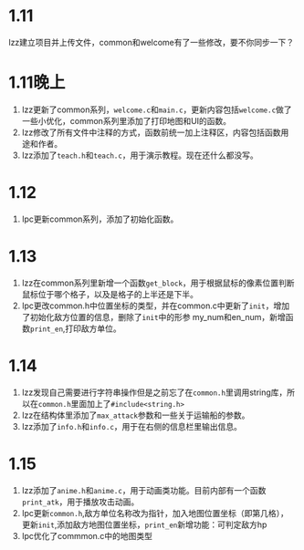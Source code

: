 # 1.11
lzz建立项目并上传文件，common和welcome有了一些修改，要不你同步一下？
# 1.11晚上
1. lzz更新了common系列，```welcome.c```和```main.c```，更新内容包括```welcome.c```做了一些小优化，common系列里添加了打印地图和UI的函数。
2. lzz修改了所有文件中注释的方式，函数前统一加上注释区，内容包括函数用途和作者。
3. lzz添加了```teach.h```和```teach.c```，用于演示教程。现在还什么都没写。
# 1.12
1. lpc更新common系列，添加了初始化函数。
# 1.13
1. lzz在common系列里新增一个函数```get_block```，用于根据鼠标的像素位置判断鼠标位于哪个格子，以及是格子的上半还是下半。
2. lpc更改common.h中位置坐标的类型，并在common.c中更新了```init```，增加了初始化敌方位置的信息，删除了```init```中的形参 my_num和en_num，新增函数```print_en```,打印敌方单位。
# 1.14
1. lzz发现自己需要进行字符串操作但是之前忘了在```common.h```里调用string库，所以在```common.h```里面加上了```#include<string.h>```
2. lzz在结构体里添加了```max_attack```参数和一些关于运输船的参数。
3. lzz添加了```info.h```和```info.c```，用于在右侧的信息栏里输出信息。
# 1.15
1. lzz添加了```anime.h```和```anime.c```，用于动画类功能。目前内部有一个函数```print_atk```，用于播放攻击动画。
2. lpc更新```common.h```,敌方单位名称改为指针，加入地图位置坐标（即第几格），更新```init```,添加敌方地图位置坐标，```print_en```新增功能：可判定敌方hp
3. lpc优化了commmon.c中的地图类型

